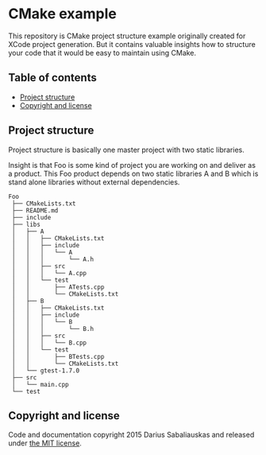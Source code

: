 
# CMake example

This repository is CMake project structure example originally created for XCode project generation.
But it contains valuable insights how to structure your code that it would be easy to maintain using CMake.

## Table of contents
- [Project structure](#project-structure)
- [Copyright and license](#copyright-and-license)

## Project structure

Project structure is basically one master project with two static libraries.

Insight is that Foo is some kind of project you are working on and deliver as a product.
This Foo product depends on two static libraries A and B which is stand alone libraries without external dependencies.

```
Foo
 ├── CMakeLists.txt
 ├── README.md
 ├── include
 ├── libs
 │   ├── A
 │   │   ├── CMakeLists.txt
 │   │   ├── include
 │   │   │   └── A
 │   │   │       └── A.h
 │   │   ├── src
 │   │   │   └── A.cpp
 │   │   └── test
 │   │       ├── ATests.cpp
 │   │       └── CMakeLists.txt
 │   ├── B
 │   │   ├── CMakeLists.txt
 │   │   ├── include
 │   │   │   └── B
 │   │   │       └── B.h
 │   │   ├── src
 │   │   │   └── B.cpp
 │   │   └── test
 │   │       ├── BTests.cpp
 │   │       └── CMakeLists.txt
 │   └── gtest-1.7.0
 ├── src
 │   └── main.cpp
 └── test
```

## Copyright and license

Code and documentation copyright 2015 Darius Sabaliauskas and released under 
[the MIT license](https://github.com/Jamagas/CMake/blob/master/LICENSE).
